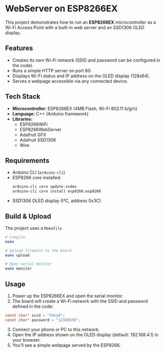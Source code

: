 # WebServer on ESP8266EX

This project demonstrates how to run an **ESP8266EX** microcontroller as a Wi-Fi Access Point with a built-in web server and an SSD1306 OLED display.

## Features
- Creates its own Wi-Fi network (SSID and password can be configured in the code).
- Runs a simple HTTP server on port 80.
- Displays Wi-Fi status and IP address on the OLED display (128x64).
- Serves a webpage accessible via any connected device.

## Tech Stack
- **Microcontroller:** ESP8266EX (4MB Flash, Wi-Fi 802.11 b/g/n)
- **Language:** C++ (Arduino framework)
- **Libraries:**
  - ESP8266WiFi
  - ESP8266WebServer
  - Adafruit GFX
  - Adafruit SSD1306
  - Wire

## Requirements
- Arduino CLI (`arduino-cli`)
- ESP8266 core installed:
  ```bash
  arduino-cli core update-index
  arduino-cli core install esp8266:esp8266
  ```
- SSD1306 OLED display (I²C, address 0x3C)

## Build & Upload
The project uses a `Makefile`
```bash
# Compile
make

# Upload firmware to the board
make upload

# Open serial monitor
make monitor
```

## Usage 
1. 	Power up the ESP8266EX and open the serial monitor.
2. The board will create a Wi-Fi network with the SSID and password defined in the code:
 ```c 
const char* ssid = "Tenyd";
const char* password = "12345678";
 ```
3.	Connect your phone or PC to this network.
4.	Open the IP address shown on the OLED display (default: 192.168.4.1) in your browser.
5.	You’ll see a simple webpage served by the ESP8266.


